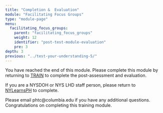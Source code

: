 ```yaml
---
title: "Completion &  Evaluation"
module: "Facilitating Focus Groups"
type: "module-page"
menu:
  facilitating_focus_groups:
    parent: "facilitating_focus_groups"
    weight: 12
    identifier: "post-test-module-evaluation"
    pre: 3
depth: 3
previous: "../test-your-understanding-5/"
---
```

<div class="pageblock"><p>You have reached the end of this module. Please complete this module by returning to <a href=" https://www.train.org/DesktopShell.aspx">TRAIN</a> to complete the post-assessment and evaluation. </p>
<p>If you are a NYSDOH or NYS LHD staff person, please return to <a href="https://www.nylearnsph.com/Public/default.aspx">NYLearnsPH</a> to complete. </p>
<p>Please email phtc@columbia.edu if you have any additional questions. Congratulations on completing this training module.</p>
</div>
